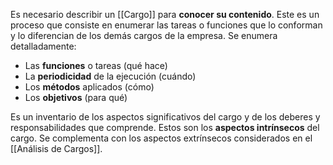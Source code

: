 Es necesario describir un [[Cargo]] para **conocer su contenido**. Este es un proceso que consiste en enumerar las tareas o funciones que lo conforman y lo diferencian de los demás cargos de la empresa. Se enumera detalladamente:
- Las **funciones** o tareas (qué hace)
- La **periodicidad** de la ejecución (cuándo)
- Los **métodos** aplicados (cómo)
- Los **objetivos** (para qué)

Es un inventario de los aspectos significativos del cargo y de los deberes y responsabilidades que comprende. Estos son los **aspectos intrínsecos** del cargo. Se complementa con los aspectos extrínsecos considerados en el [[Análisis de Cargos]].